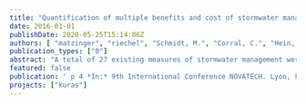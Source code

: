 ```yaml
---
title: "Quantification of multiple benefits and cost of stormwater management"
date: 2016-01-01
publishDate: 2020-05-25T15:14:06Z
authors: [ "matzinger", "riechel", "Schmidt, M.", "Corral, C.", "Hein, A.", "Offermann, M.", "Strehl, C.", "Nickel, D.", "Sieker, H.", "Pallasch, M.", "Köhler, M.", "Kaiser, D.", "Möller, C.", "Büter, B.", "Lessmann, D.", "Günther, R.", "Säumel, I.", "Pille, L.", "Winkler, A.", "Heinzmann, B.", "Joswig, K.", "Reichmann, B.", "sonnenberg", "remy", "schwarzmueller", "rouault" ]
publication_types: ["0"]
abstract: "A total of 27 existing measures of stormwater management were studied across scales from building level (vegetated buildings, rainwater use) to city quarter level (infiltration, de-paving, artificial lakes and streams, decentralised treatment) and catchment level (centralised treatment, storage). For each measure, the same performance indicators were quantified based on literature, monitoring and simulation results regarding six potential benefits (water/energy saving potential, improvement of landscape quality, increase in biodiversity, reduced urban heat exposure, improvement of groundwater and surface water bodies), indirect resource use (life cycle assessment) and direct cost. Results show that each measure has its strengths and weaknesses. Thus, it is expected that different combinations of measures will lead to increased benefits for different locations/settings. The developed measurebenefit/cost-matrix may support the finding of such improved combinations and is currently tested in a research project regarding its potential for problem-oriented urban planning in Berlin, Germany."
featured: false
publication: ' p 4 *In:* 9th International Conference NOVATECH. Lyon, France. 28 June–1 July 2016'
projects: ["kuras"]
---
```


